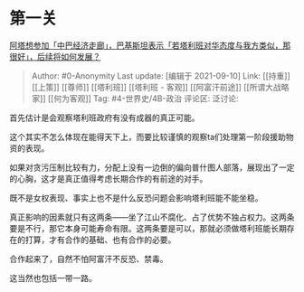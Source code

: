 # 第一关
[阿塔想参加「中巴经济走廊」，巴基斯坦表示「若塔利班对华态度与我方类似，那很好」，后续将如何发展？](https://www.zhihu.com/question/485239844/answer/2112400390)

> Author: #0-Anonymity
> Last update: [编辑于 2021-09-10]
> Link: [[持重]] [[上策]] [[尊师]] [[塔利班]] [[塔利班 - 客观]] [[阿富汗前途]] [[所谓大战略家]] [[何为客观]]
> Tag: #4-世界史/4B-政治
> 评论区:
> 泛讨论:

首先估计是会观察塔利班政府有没有成器的真正可能。

这个其实不怎么体现在能得天下上，而要比较谨慎的观察ta们处理第一阶段援助物资的表现。

如果对贪污压制比较有力，分配上没有一边倒的偏向普什图人部落，展现出了一定的心胸，这才是真正值得考虑长期合作的有前途的对手。

既不是女权表现、事实上也不是什么反恐问题会影响塔利班能不能坐稳。

真正影响的因素就只有这两条——坐了江山不腐化、占了优势不独占权力。这两条要是不行，那它本身可能寿命有限。这两条要是可以，那就必须做塔利班能长期存在的打算，才有合作的基础、也有合作的必要。

合作起来了，自然不怕阿富汗不反恐、禁毒。

这当然也包括一带一路。
